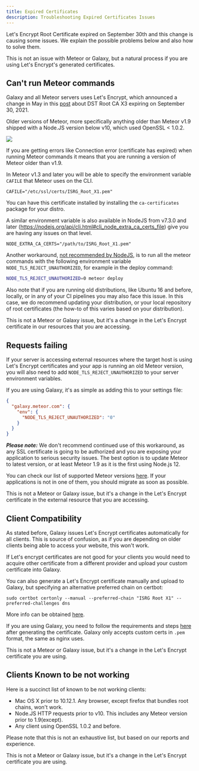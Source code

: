 ```yaml
---
title: Expired Certificates
description: Troubleshooting Expired Certificates Issues
---
```


Let's Encrypt Root Certificate expired on September 30th and this change is causing some issues. We explain the possible problems below and also how to solve them.

This is not an issue with Meteor or Galaxy, but a natural process if you are using Let's Encrypt's generated certificates.

<h2 id="commands">Can't run Meteor commands</h2>

Galaxy and all Meteor servers uses Let's Encrypt, which announced a change in May in this [post](https://letsencrypt.org/docs/dst-root-ca-x3-expiration-september-2021) about DST Root CA X3 expiring on September 30, 2021.

Older versions of Meteor, more specifically anything older than Meteor v1.9 shipped with a Node.JS version below v10, which used OpenSSL < 1.0.2.


![](/images/openssl-suport-table.png)


If you are getting errors like Connection error (certificate has expired) when running Meteor commands it means that you are running a version of Meteor older than v1.9.

In Meteor v1.3 and later you will be able to specify the environment variable `CAFILE` that Meteor uses on the CLI.

```
CAFILE="/etc/ssl/certs/ISRG_Root_X1.pem"
```

You can have this certificate installed by installing the `ca-certificates` package for your distro.

A similar environment variable is also available in NodeJS from v7.3.0 and later (https://nodejs.org/api/cli.html#cli_node_extra_ca_certs_file) give you are having any issues on that level.
                                                                                                                                                 
```
NODE_EXTRA_CA_CERTS="/path/to/ISRG_Root_X1.pem"
```
                                                                                                                                                 
Another workaround, [not recommended by NodeJS](https://nodejs.org/api/cli.html#cli_node_tls_reject_unauthorized_value), is to run all the meteor commands with the following environment variable `NODE_TLS_REJECT_UNAUTHORIZED`, for example in the deploy command:

```bash
NODE_TLS_REJECT_UNAUTHORIZED=0 meteor deploy
```

Also note that if you are running old distributions, like Ubuntu 16 and before, locally, or in any of your CI pipelines you may also face this issue. In this case, we do recommend updating your distribution, or your local repository of root certificates (the how-to of this varies based on your distribution).

This is not a Meteor or Galaxy issue, but it's a change in the Let's Encrypt certificate in our resources that you are accessing.

<h2 id="server-requests">Requests failing</h2>

If your server is accessing external resources where the target host is using Let's Encrypt certificates and your app is running an old Meteor version, you will also need to add `NODE_TLS_REJECT_UNAUTHORIZED` to your server environment variables. 

If you are using Galaxy, it's as simple as adding this to your settings file:

```json
{
  "galaxy.meteor.com": {
    "env": {
      "NODE_TLS_REJECT_UNAUTHORIZED": "0"
    }
  }
}
```

***Please note:*** We don't recommend continued use of this workaround, as any SSL certificate is going to be authorized and you are exposing your application to serious security issues. The best option is to update Meteor to latest version, or at least Meteor 1.9 as it is the first using Node.js 12.

You can check our list of supported Meteor versions [here](https://github.com/meteor/meteor/blob/devel/SECURITY.md#supported-versions). If your applications is not in one of them, you should migrate as soon as possible.

This is not a Meteor or Galaxy issue, but it's a change in the Let's Encrypt certificate in the external resource that you are accessing.

<h2 id="client-compatibility">Client Compatibility</h2>

As stated before, Galaxy issues Let's Encrypt certificates automatically for all clients. This is source of confusion, as if you are depending on older clients being able to access your website, this won't work.

If Let's encrypt certificates are not good for your clients you would need to acquire other certificate from a different provider and upload your custom certificate into Galaxy.

You can also generate a Let's Encrypt certificate manually and upload to Galaxy, but specifying an alternative preferred chain on certbot:

```
sudo certbot certonly --manual --preferred-chain "ISRG Root X1" --preferred-challenges dns
```

More info can be obtained [here](https://letsencrypt.org/certificates).

If you are using Galaxy, you need to follow the requirements and steps [here](https://galaxy-guide.meteor.com/encryption.html#Custom%20certificate) after generating the certificate. Galaxy only accepts custom certs in `.pem` format, the same as nginx uses.

This is not a Meteor or Galaxy issue, but it's a change in the Let's Encrypt certificate you are using.

<h2 id="clients-not-working">Clients Known to be not working</h2>

Here is a succinct list of known to be not working clients:

- Mac OS X prior to 10.12.1. Any browser, except firefox that bundles root chains, won't work.
- Node.JS HTTP requests prior to v10. This includes any Meteor version prior to 1.9(except).
- Any client using OpenSSL 1.0.2 and before.

Please note that this is not an exhaustive list, but based on our reports and experience. 

This is not a Meteor or Galaxy issue, but it's a change in the Let's Encrypt certificate you are using.
